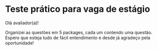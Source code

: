 <h1> Teste prático para vaga de estágio </h1>

<p>Olá avaliador(a)!</p>
<p>Organizei as questões em 5 packages, cada um contendo uma questão. Espero que esteja tudo de fácil entendimento e desde já agradeço pela oportunidade!</p>
